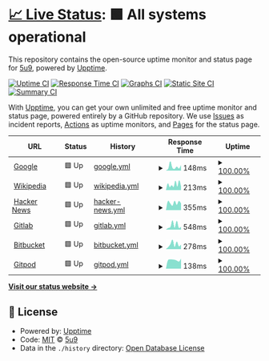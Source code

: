 # [📈 Live Status](https://5u9.github.io/status): <!--live status--> **🟩 All systems operational**

This repository contains the open-source uptime monitor and status page for [5u9](https://5u9.github.io/status), powered by [Upptime](https://github.com/upptime/upptime).

[![Uptime CI](https://github.com/5u9/status/workflows/Uptime%20CI/badge.svg)](https://github.com/5u9/status/actions?query=workflow%3A%22Uptime+CI%22)
[![Response Time CI](https://github.com/5u9/status/workflows/Response%20Time%20CI/badge.svg)](https://github.com/5u9/status/actions?query=workflow%3A%22Response+Time+CI%22)
[![Graphs CI](https://github.com/5u9/status/workflows/Graphs%20CI/badge.svg)](https://github.com/5u9/status/actions?query=workflow%3A%22Graphs+CI%22)
[![Static Site CI](https://github.com/5u9/status/workflows/Static%20Site%20CI/badge.svg)](https://github.com/5u9/status/actions?query=workflow%3A%22Static+Site+CI%22)
[![Summary CI](https://github.com/5u9/status/workflows/Summary%20CI/badge.svg)](https://github.com/5u9/status/actions?query=workflow%3A%22Summary+CI%22)

With [Upptime](https://upptime.js.org), you can get your own unlimited and free uptime monitor and status page, powered entirely by a GitHub repository. We use [Issues](https://github.com/5u9/status/issues) as incident reports, [Actions](https://github.com/5u9/status/actions) as uptime monitors, and [Pages](https://5u9.github.io/status) for the status page.

<!--start: status pages-->
<!-- This summary is generated by Upptime (https://github.com/upptime/upptime) -->
<!-- Do not edit this manually, your changes will be overwritten -->
<!-- prettier-ignore -->
| URL | Status | History | Response Time | Uptime |
| --- | ------ | ------- | ------------- | ------ |
| <img alt="" src="https://favicons.githubusercontent.com/www.google.com" height="13"> [Google](https://www.google.com) | 🟩 Up | [google.yml](https://github.com/5u9/status/commits/HEAD/history/google.yml) | <details><summary><img alt="Response time graph" src="./graphs/google/response-time-week.png" height="20"> 148ms</summary><br><a href="https://5u9.github.io/status/history/google"><img alt="Response time 92" src="https://img.shields.io/endpoint?url=https%3A%2F%2Fraw.githubusercontent.com%2F5u9%2Fstatus%2FHEAD%2Fapi%2Fgoogle%2Fresponse-time.json"></a><br><a href="https://5u9.github.io/status/history/google"><img alt="24-hour response time 211" src="https://img.shields.io/endpoint?url=https%3A%2F%2Fraw.githubusercontent.com%2F5u9%2Fstatus%2FHEAD%2Fapi%2Fgoogle%2Fresponse-time-day.json"></a><br><a href="https://5u9.github.io/status/history/google"><img alt="7-day response time 148" src="https://img.shields.io/endpoint?url=https%3A%2F%2Fraw.githubusercontent.com%2F5u9%2Fstatus%2FHEAD%2Fapi%2Fgoogle%2Fresponse-time-week.json"></a><br><a href="https://5u9.github.io/status/history/google"><img alt="30-day response time 108" src="https://img.shields.io/endpoint?url=https%3A%2F%2Fraw.githubusercontent.com%2F5u9%2Fstatus%2FHEAD%2Fapi%2Fgoogle%2Fresponse-time-month.json"></a><br><a href="https://5u9.github.io/status/history/google"><img alt="1-year response time 92" src="https://img.shields.io/endpoint?url=https%3A%2F%2Fraw.githubusercontent.com%2F5u9%2Fstatus%2FHEAD%2Fapi%2Fgoogle%2Fresponse-time-year.json"></a></details> | <details><summary><a href="https://5u9.github.io/status/history/google">100.00%</a></summary><a href="https://5u9.github.io/status/history/google"><img alt="All-time uptime 100.00%" src="https://img.shields.io/endpoint?url=https%3A%2F%2Fraw.githubusercontent.com%2F5u9%2Fstatus%2FHEAD%2Fapi%2Fgoogle%2Fuptime.json"></a><br><a href="https://5u9.github.io/status/history/google"><img alt="24-hour uptime 100.00%" src="https://img.shields.io/endpoint?url=https%3A%2F%2Fraw.githubusercontent.com%2F5u9%2Fstatus%2FHEAD%2Fapi%2Fgoogle%2Fuptime-day.json"></a><br><a href="https://5u9.github.io/status/history/google"><img alt="7-day uptime 100.00%" src="https://img.shields.io/endpoint?url=https%3A%2F%2Fraw.githubusercontent.com%2F5u9%2Fstatus%2FHEAD%2Fapi%2Fgoogle%2Fuptime-week.json"></a><br><a href="https://5u9.github.io/status/history/google"><img alt="30-day uptime 100.00%" src="https://img.shields.io/endpoint?url=https%3A%2F%2Fraw.githubusercontent.com%2F5u9%2Fstatus%2FHEAD%2Fapi%2Fgoogle%2Fuptime-month.json"></a><br><a href="https://5u9.github.io/status/history/google"><img alt="1-year uptime 100.00%" src="https://img.shields.io/endpoint?url=https%3A%2F%2Fraw.githubusercontent.com%2F5u9%2Fstatus%2FHEAD%2Fapi%2Fgoogle%2Fuptime-year.json"></a></details>
| <img alt="" src="https://favicons.githubusercontent.com/en.wikipedia.org" height="13"> [Wikipedia](https://en.wikipedia.org) | 🟩 Up | [wikipedia.yml](https://github.com/5u9/status/commits/HEAD/history/wikipedia.yml) | <details><summary><img alt="Response time graph" src="./graphs/wikipedia/response-time-week.png" height="20"> 213ms</summary><br><a href="https://5u9.github.io/status/history/wikipedia"><img alt="Response time 189" src="https://img.shields.io/endpoint?url=https%3A%2F%2Fraw.githubusercontent.com%2F5u9%2Fstatus%2FHEAD%2Fapi%2Fwikipedia%2Fresponse-time.json"></a><br><a href="https://5u9.github.io/status/history/wikipedia"><img alt="24-hour response time 139" src="https://img.shields.io/endpoint?url=https%3A%2F%2Fraw.githubusercontent.com%2F5u9%2Fstatus%2FHEAD%2Fapi%2Fwikipedia%2Fresponse-time-day.json"></a><br><a href="https://5u9.github.io/status/history/wikipedia"><img alt="7-day response time 213" src="https://img.shields.io/endpoint?url=https%3A%2F%2Fraw.githubusercontent.com%2F5u9%2Fstatus%2FHEAD%2Fapi%2Fwikipedia%2Fresponse-time-week.json"></a><br><a href="https://5u9.github.io/status/history/wikipedia"><img alt="30-day response time 179" src="https://img.shields.io/endpoint?url=https%3A%2F%2Fraw.githubusercontent.com%2F5u9%2Fstatus%2FHEAD%2Fapi%2Fwikipedia%2Fresponse-time-month.json"></a><br><a href="https://5u9.github.io/status/history/wikipedia"><img alt="1-year response time 189" src="https://img.shields.io/endpoint?url=https%3A%2F%2Fraw.githubusercontent.com%2F5u9%2Fstatus%2FHEAD%2Fapi%2Fwikipedia%2Fresponse-time-year.json"></a></details> | <details><summary><a href="https://5u9.github.io/status/history/wikipedia">100.00%</a></summary><a href="https://5u9.github.io/status/history/wikipedia"><img alt="All-time uptime 99.99%" src="https://img.shields.io/endpoint?url=https%3A%2F%2Fraw.githubusercontent.com%2F5u9%2Fstatus%2FHEAD%2Fapi%2Fwikipedia%2Fuptime.json"></a><br><a href="https://5u9.github.io/status/history/wikipedia"><img alt="24-hour uptime 100.00%" src="https://img.shields.io/endpoint?url=https%3A%2F%2Fraw.githubusercontent.com%2F5u9%2Fstatus%2FHEAD%2Fapi%2Fwikipedia%2Fuptime-day.json"></a><br><a href="https://5u9.github.io/status/history/wikipedia"><img alt="7-day uptime 100.00%" src="https://img.shields.io/endpoint?url=https%3A%2F%2Fraw.githubusercontent.com%2F5u9%2Fstatus%2FHEAD%2Fapi%2Fwikipedia%2Fuptime-week.json"></a><br><a href="https://5u9.github.io/status/history/wikipedia"><img alt="30-day uptime 100.00%" src="https://img.shields.io/endpoint?url=https%3A%2F%2Fraw.githubusercontent.com%2F5u9%2Fstatus%2FHEAD%2Fapi%2Fwikipedia%2Fuptime-month.json"></a><br><a href="https://5u9.github.io/status/history/wikipedia"><img alt="1-year uptime 99.99%" src="https://img.shields.io/endpoint?url=https%3A%2F%2Fraw.githubusercontent.com%2F5u9%2Fstatus%2FHEAD%2Fapi%2Fwikipedia%2Fuptime-year.json"></a></details>
| <img alt="" src="https://favicons.githubusercontent.com/news.ycombinator.com" height="13"> [Hacker News](https://news.ycombinator.com) | 🟩 Up | [hacker-news.yml](https://github.com/5u9/status/commits/HEAD/history/hacker-news.yml) | <details><summary><img alt="Response time graph" src="./graphs/hacker-news/response-time-week.png" height="20"> 355ms</summary><br><a href="https://5u9.github.io/status/history/hacker-news"><img alt="Response time 236" src="https://img.shields.io/endpoint?url=https%3A%2F%2Fraw.githubusercontent.com%2F5u9%2Fstatus%2FHEAD%2Fapi%2Fhacker-news%2Fresponse-time.json"></a><br><a href="https://5u9.github.io/status/history/hacker-news"><img alt="24-hour response time 334" src="https://img.shields.io/endpoint?url=https%3A%2F%2Fraw.githubusercontent.com%2F5u9%2Fstatus%2FHEAD%2Fapi%2Fhacker-news%2Fresponse-time-day.json"></a><br><a href="https://5u9.github.io/status/history/hacker-news"><img alt="7-day response time 355" src="https://img.shields.io/endpoint?url=https%3A%2F%2Fraw.githubusercontent.com%2F5u9%2Fstatus%2FHEAD%2Fapi%2Fhacker-news%2Fresponse-time-week.json"></a><br><a href="https://5u9.github.io/status/history/hacker-news"><img alt="30-day response time 276" src="https://img.shields.io/endpoint?url=https%3A%2F%2Fraw.githubusercontent.com%2F5u9%2Fstatus%2FHEAD%2Fapi%2Fhacker-news%2Fresponse-time-month.json"></a><br><a href="https://5u9.github.io/status/history/hacker-news"><img alt="1-year response time 236" src="https://img.shields.io/endpoint?url=https%3A%2F%2Fraw.githubusercontent.com%2F5u9%2Fstatus%2FHEAD%2Fapi%2Fhacker-news%2Fresponse-time-year.json"></a></details> | <details><summary><a href="https://5u9.github.io/status/history/hacker-news">100.00%</a></summary><a href="https://5u9.github.io/status/history/hacker-news"><img alt="All-time uptime 99.95%" src="https://img.shields.io/endpoint?url=https%3A%2F%2Fraw.githubusercontent.com%2F5u9%2Fstatus%2FHEAD%2Fapi%2Fhacker-news%2Fuptime.json"></a><br><a href="https://5u9.github.io/status/history/hacker-news"><img alt="24-hour uptime 100.00%" src="https://img.shields.io/endpoint?url=https%3A%2F%2Fraw.githubusercontent.com%2F5u9%2Fstatus%2FHEAD%2Fapi%2Fhacker-news%2Fuptime-day.json"></a><br><a href="https://5u9.github.io/status/history/hacker-news"><img alt="7-day uptime 100.00%" src="https://img.shields.io/endpoint?url=https%3A%2F%2Fraw.githubusercontent.com%2F5u9%2Fstatus%2FHEAD%2Fapi%2Fhacker-news%2Fuptime-week.json"></a><br><a href="https://5u9.github.io/status/history/hacker-news"><img alt="30-day uptime 98.82%" src="https://img.shields.io/endpoint?url=https%3A%2F%2Fraw.githubusercontent.com%2F5u9%2Fstatus%2FHEAD%2Fapi%2Fhacker-news%2Fuptime-month.json"></a><br><a href="https://5u9.github.io/status/history/hacker-news"><img alt="1-year uptime 99.90%" src="https://img.shields.io/endpoint?url=https%3A%2F%2Fraw.githubusercontent.com%2F5u9%2Fstatus%2FHEAD%2Fapi%2Fhacker-news%2Fuptime-year.json"></a></details>
| <img alt="" src="https://favicons.githubusercontent.com/gitlab.com" height="13"> [Gitlab](https://gitlab.com) | 🟩 Up | [gitlab.yml](https://github.com/5u9/status/commits/HEAD/history/gitlab.yml) | <details><summary><img alt="Response time graph" src="./graphs/gitlab/response-time-week.png" height="20"> 548ms</summary><br><a href="https://5u9.github.io/status/history/gitlab"><img alt="Response time 463" src="https://img.shields.io/endpoint?url=https%3A%2F%2Fraw.githubusercontent.com%2F5u9%2Fstatus%2FHEAD%2Fapi%2Fgitlab%2Fresponse-time.json"></a><br><a href="https://5u9.github.io/status/history/gitlab"><img alt="24-hour response time 357" src="https://img.shields.io/endpoint?url=https%3A%2F%2Fraw.githubusercontent.com%2F5u9%2Fstatus%2FHEAD%2Fapi%2Fgitlab%2Fresponse-time-day.json"></a><br><a href="https://5u9.github.io/status/history/gitlab"><img alt="7-day response time 548" src="https://img.shields.io/endpoint?url=https%3A%2F%2Fraw.githubusercontent.com%2F5u9%2Fstatus%2FHEAD%2Fapi%2Fgitlab%2Fresponse-time-week.json"></a><br><a href="https://5u9.github.io/status/history/gitlab"><img alt="30-day response time 368" src="https://img.shields.io/endpoint?url=https%3A%2F%2Fraw.githubusercontent.com%2F5u9%2Fstatus%2FHEAD%2Fapi%2Fgitlab%2Fresponse-time-month.json"></a><br><a href="https://5u9.github.io/status/history/gitlab"><img alt="1-year response time 463" src="https://img.shields.io/endpoint?url=https%3A%2F%2Fraw.githubusercontent.com%2F5u9%2Fstatus%2FHEAD%2Fapi%2Fgitlab%2Fresponse-time-year.json"></a></details> | <details><summary><a href="https://5u9.github.io/status/history/gitlab">100.00%</a></summary><a href="https://5u9.github.io/status/history/gitlab"><img alt="All-time uptime 99.89%" src="https://img.shields.io/endpoint?url=https%3A%2F%2Fraw.githubusercontent.com%2F5u9%2Fstatus%2FHEAD%2Fapi%2Fgitlab%2Fuptime.json"></a><br><a href="https://5u9.github.io/status/history/gitlab"><img alt="24-hour uptime 100.00%" src="https://img.shields.io/endpoint?url=https%3A%2F%2Fraw.githubusercontent.com%2F5u9%2Fstatus%2FHEAD%2Fapi%2Fgitlab%2Fuptime-day.json"></a><br><a href="https://5u9.github.io/status/history/gitlab"><img alt="7-day uptime 100.00%" src="https://img.shields.io/endpoint?url=https%3A%2F%2Fraw.githubusercontent.com%2F5u9%2Fstatus%2FHEAD%2Fapi%2Fgitlab%2Fuptime-week.json"></a><br><a href="https://5u9.github.io/status/history/gitlab"><img alt="30-day uptime 99.32%" src="https://img.shields.io/endpoint?url=https%3A%2F%2Fraw.githubusercontent.com%2F5u9%2Fstatus%2FHEAD%2Fapi%2Fgitlab%2Fuptime-month.json"></a><br><a href="https://5u9.github.io/status/history/gitlab"><img alt="1-year uptime 99.89%" src="https://img.shields.io/endpoint?url=https%3A%2F%2Fraw.githubusercontent.com%2F5u9%2Fstatus%2FHEAD%2Fapi%2Fgitlab%2Fuptime-year.json"></a></details>
| <img alt="" src="https://favicons.githubusercontent.com/bitbucket.org" height="13"> [Bitbucket](https://bitbucket.org) | 🟩 Up | [bitbucket.yml](https://github.com/5u9/status/commits/HEAD/history/bitbucket.yml) | <details><summary><img alt="Response time graph" src="./graphs/bitbucket/response-time-week.png" height="20"> 278ms</summary><br><a href="https://5u9.github.io/status/history/bitbucket"><img alt="Response time 301" src="https://img.shields.io/endpoint?url=https%3A%2F%2Fraw.githubusercontent.com%2F5u9%2Fstatus%2FHEAD%2Fapi%2Fbitbucket%2Fresponse-time.json"></a><br><a href="https://5u9.github.io/status/history/bitbucket"><img alt="24-hour response time 255" src="https://img.shields.io/endpoint?url=https%3A%2F%2Fraw.githubusercontent.com%2F5u9%2Fstatus%2FHEAD%2Fapi%2Fbitbucket%2Fresponse-time-day.json"></a><br><a href="https://5u9.github.io/status/history/bitbucket"><img alt="7-day response time 278" src="https://img.shields.io/endpoint?url=https%3A%2F%2Fraw.githubusercontent.com%2F5u9%2Fstatus%2FHEAD%2Fapi%2Fbitbucket%2Fresponse-time-week.json"></a><br><a href="https://5u9.github.io/status/history/bitbucket"><img alt="30-day response time 354" src="https://img.shields.io/endpoint?url=https%3A%2F%2Fraw.githubusercontent.com%2F5u9%2Fstatus%2FHEAD%2Fapi%2Fbitbucket%2Fresponse-time-month.json"></a><br><a href="https://5u9.github.io/status/history/bitbucket"><img alt="1-year response time 301" src="https://img.shields.io/endpoint?url=https%3A%2F%2Fraw.githubusercontent.com%2F5u9%2Fstatus%2FHEAD%2Fapi%2Fbitbucket%2Fresponse-time-year.json"></a></details> | <details><summary><a href="https://5u9.github.io/status/history/bitbucket">100.00%</a></summary><a href="https://5u9.github.io/status/history/bitbucket"><img alt="All-time uptime 99.99%" src="https://img.shields.io/endpoint?url=https%3A%2F%2Fraw.githubusercontent.com%2F5u9%2Fstatus%2FHEAD%2Fapi%2Fbitbucket%2Fuptime.json"></a><br><a href="https://5u9.github.io/status/history/bitbucket"><img alt="24-hour uptime 100.00%" src="https://img.shields.io/endpoint?url=https%3A%2F%2Fraw.githubusercontent.com%2F5u9%2Fstatus%2FHEAD%2Fapi%2Fbitbucket%2Fuptime-day.json"></a><br><a href="https://5u9.github.io/status/history/bitbucket"><img alt="7-day uptime 100.00%" src="https://img.shields.io/endpoint?url=https%3A%2F%2Fraw.githubusercontent.com%2F5u9%2Fstatus%2FHEAD%2Fapi%2Fbitbucket%2Fuptime-week.json"></a><br><a href="https://5u9.github.io/status/history/bitbucket"><img alt="30-day uptime 99.96%" src="https://img.shields.io/endpoint?url=https%3A%2F%2Fraw.githubusercontent.com%2F5u9%2Fstatus%2FHEAD%2Fapi%2Fbitbucket%2Fuptime-month.json"></a><br><a href="https://5u9.github.io/status/history/bitbucket"><img alt="1-year uptime 99.99%" src="https://img.shields.io/endpoint?url=https%3A%2F%2Fraw.githubusercontent.com%2F5u9%2Fstatus%2FHEAD%2Fapi%2Fbitbucket%2Fuptime-year.json"></a></details>
| <img alt="" src="https://favicons.githubusercontent.com/gitpod.io" height="13"> [Gitpod](https://gitpod.io) | 🟩 Up | [gitpod.yml](https://github.com/5u9/status/commits/HEAD/history/gitpod.yml) | <details><summary><img alt="Response time graph" src="./graphs/gitpod/response-time-week.png" height="20"> 138ms</summary><br><a href="https://5u9.github.io/status/history/gitpod"><img alt="Response time 128" src="https://img.shields.io/endpoint?url=https%3A%2F%2Fraw.githubusercontent.com%2F5u9%2Fstatus%2FHEAD%2Fapi%2Fgitpod%2Fresponse-time.json"></a><br><a href="https://5u9.github.io/status/history/gitpod"><img alt="24-hour response time 156" src="https://img.shields.io/endpoint?url=https%3A%2F%2Fraw.githubusercontent.com%2F5u9%2Fstatus%2FHEAD%2Fapi%2Fgitpod%2Fresponse-time-day.json"></a><br><a href="https://5u9.github.io/status/history/gitpod"><img alt="7-day response time 138" src="https://img.shields.io/endpoint?url=https%3A%2F%2Fraw.githubusercontent.com%2F5u9%2Fstatus%2FHEAD%2Fapi%2Fgitpod%2Fresponse-time-week.json"></a><br><a href="https://5u9.github.io/status/history/gitpod"><img alt="30-day response time 138" src="https://img.shields.io/endpoint?url=https%3A%2F%2Fraw.githubusercontent.com%2F5u9%2Fstatus%2FHEAD%2Fapi%2Fgitpod%2Fresponse-time-month.json"></a><br><a href="https://5u9.github.io/status/history/gitpod"><img alt="1-year response time 128" src="https://img.shields.io/endpoint?url=https%3A%2F%2Fraw.githubusercontent.com%2F5u9%2Fstatus%2FHEAD%2Fapi%2Fgitpod%2Fresponse-time-year.json"></a></details> | <details><summary><a href="https://5u9.github.io/status/history/gitpod">100.00%</a></summary><a href="https://5u9.github.io/status/history/gitpod"><img alt="All-time uptime 100.00%" src="https://img.shields.io/endpoint?url=https%3A%2F%2Fraw.githubusercontent.com%2F5u9%2Fstatus%2FHEAD%2Fapi%2Fgitpod%2Fuptime.json"></a><br><a href="https://5u9.github.io/status/history/gitpod"><img alt="24-hour uptime 100.00%" src="https://img.shields.io/endpoint?url=https%3A%2F%2Fraw.githubusercontent.com%2F5u9%2Fstatus%2FHEAD%2Fapi%2Fgitpod%2Fuptime-day.json"></a><br><a href="https://5u9.github.io/status/history/gitpod"><img alt="7-day uptime 100.00%" src="https://img.shields.io/endpoint?url=https%3A%2F%2Fraw.githubusercontent.com%2F5u9%2Fstatus%2FHEAD%2Fapi%2Fgitpod%2Fuptime-week.json"></a><br><a href="https://5u9.github.io/status/history/gitpod"><img alt="30-day uptime 100.00%" src="https://img.shields.io/endpoint?url=https%3A%2F%2Fraw.githubusercontent.com%2F5u9%2Fstatus%2FHEAD%2Fapi%2Fgitpod%2Fuptime-month.json"></a><br><a href="https://5u9.github.io/status/history/gitpod"><img alt="1-year uptime 100.00%" src="https://img.shields.io/endpoint?url=https%3A%2F%2Fraw.githubusercontent.com%2F5u9%2Fstatus%2FHEAD%2Fapi%2Fgitpod%2Fuptime-year.json"></a></details>

<!--end: status pages-->

[**Visit our status website →**](https://5u9.github.io/status)

## 📄 License

- Powered by: [Upptime](https://github.com/upptime/upptime)
- Code: [MIT](./LICENSE) © [5u9](https://5u9.github.io/status)
- Data in the `./history` directory: [Open Database License](https://opendatacommons.org/licenses/odbl/1-0/)
